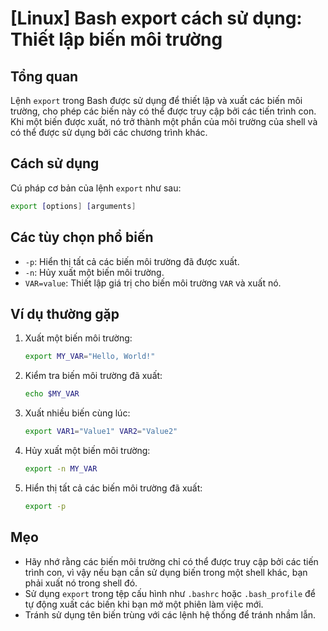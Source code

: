 # [Linux] Bash export cách sử dụng: Thiết lập biến môi trường

## Tổng quan
Lệnh `export` trong Bash được sử dụng để thiết lập và xuất các biến môi trường, cho phép các biến này có thể được truy cập bởi các tiến trình con. Khi một biến được xuất, nó trở thành một phần của môi trường của shell và có thể được sử dụng bởi các chương trình khác.

## Cách sử dụng
Cú pháp cơ bản của lệnh `export` như sau:

```bash
export [options] [arguments]
```

## Các tùy chọn phổ biến
- `-p`: Hiển thị tất cả các biến môi trường đã được xuất.
- `-n`: Hủy xuất một biến môi trường.
- `VAR=value`: Thiết lập giá trị cho biến môi trường `VAR` và xuất nó.

## Ví dụ thường gặp
1. Xuất một biến môi trường:
   ```bash
   export MY_VAR="Hello, World!"
   ```

2. Kiểm tra biến môi trường đã xuất:
   ```bash
   echo $MY_VAR
   ```

3. Xuất nhiều biến cùng lúc:
   ```bash
   export VAR1="Value1" VAR2="Value2"
   ```

4. Hủy xuất một biến môi trường:
   ```bash
   export -n MY_VAR
   ```

5. Hiển thị tất cả các biến môi trường đã xuất:
   ```bash
   export -p
   ```

## Mẹo
- Hãy nhớ rằng các biến môi trường chỉ có thể được truy cập bởi các tiến trình con, vì vậy nếu bạn cần sử dụng biến trong một shell khác, bạn phải xuất nó trong shell đó.
- Sử dụng `export` trong tệp cấu hình như `.bashrc` hoặc `.bash_profile` để tự động xuất các biến khi bạn mở một phiên làm việc mới.
- Tránh sử dụng tên biến trùng với các lệnh hệ thống để tránh nhầm lẫn.